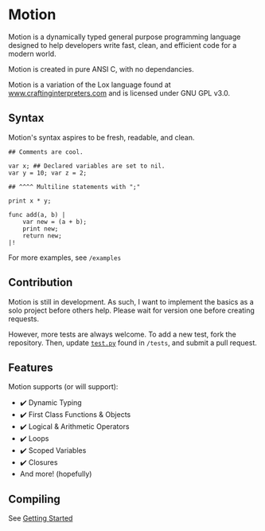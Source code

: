 # Motion

Motion is a dynamically typed general purpose programming language designed to help developers write fast, clean, and efficient code for a modern world.

Motion is created in pure ANSI C, with no dependancies.

Motion is a variation of the Lox language found at www.craftinginterpreters.com and is licensed under GNU GPL v3.0.

## Syntax

Motion's syntax aspires to be fresh, readable, and clean.

```
## Comments are cool.

var x; ## Declared variables are set to nil.
var y = 10; var z = 2;

## ^^^^ Multiline statements with ";"

print x * y;

func add(a, b) |
	var new = (a + b);
	print new;
	return new;
|!

```

For more examples, see ```/examples```

## Contribution

Motion is still in development. As such, I want to implement the basics as a solo project before others help. Please wait for version one before creating requests.

However, more tests are always welcome. 
To add a new test, fork the repository. Then, update  [```test.py```](tests/test.py) found in ```/tests```, and submit a pull request.

## Features

Motion supports (or will support):

* :heavy_check_mark: Dynamic Typing
* :heavy_check_mark: First Class Functions & Objects
* :heavy_check_mark: Logical & Arithmetic Operators
* :heavy_check_mark: Loops
* :heavy_check_mark: Scoped Variables
* :heavy_check_mark: Closures
* And more! (hopefully)

## Compiling
See [Getting Started](docs/Getting_Started/Installation.md)
